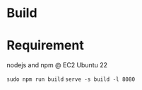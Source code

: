 
# Build

# Requirement

nodejs and npm @ EC2 Ubuntu 22

`sudo npm run build`
`serve -s build -l 8080`